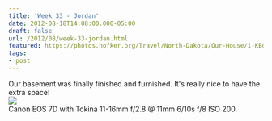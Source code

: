 ```yaml
---
title: 'Week 33 - Jordan'
date: 2012-08-18T14:08:00.000-05:00
draft: false
url: /2012/08/week-33-jordan.html
featured: https://photos.hofker.org/Travel/North-Dakota/Our-House/i-KBdpRN7/0/M/_MG_3077-L.jpg
tags: 
- post
---
```


Our basement was finally finished and furnished. It's really nice to have the extra space!  
[![](https://photos.hofker.org/Travel/North-Dakota/Our-House/i-KBdpRN7/0/M/_MG_3077-L.jpg)](https://photos.hofker.org/Travel/North-Dakota/Our-House/10044901_3hdGqF#!i=2031739276&k=KBdpRN7)  
Canon EOS 7D with Tokina 11-16mm f/2.8 @ 11mm 6/10s f/8 ISO 200.